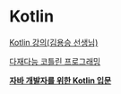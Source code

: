 # Kotlin

[Kotlin 강의(김용승 선생님)](Kotlin/Kotlin%20%E1%84%80%E1%85%A1%E1%86%BC%E1%84%8B%E1%85%B4(%E1%84%80%E1%85%B5%E1%86%B7%E1%84%8B%E1%85%AD%E1%86%BC%E1%84%89%E1%85%B3%E1%86%BC%20%E1%84%89%E1%85%A5%E1%86%AB%E1%84%89%E1%85%A2%E1%86%BC%E1%84%82%E1%85%B5%E1%86%B7)%20fa2530f3bad44f88b0b8318ec0edb5ae.md)

[다재다능 코틀린 프로그래밍](Kotlin/%E1%84%83%E1%85%A1%E1%84%8C%E1%85%A2%E1%84%83%E1%85%A1%E1%84%82%E1%85%B3%E1%86%BC%20%E1%84%8F%E1%85%A9%E1%84%90%E1%85%B3%E1%86%AF%E1%84%85%E1%85%B5%E1%86%AB%20%E1%84%91%E1%85%B3%E1%84%85%E1%85%A9%E1%84%80%E1%85%B3%E1%84%85%E1%85%A2%E1%84%86%E1%85%B5%E1%86%BC%203af5192c729e4c87ad6d27f11a871322.md)

[**자바 개발자를 위한 Kotlin 입문**](Kotlin/%E1%84%8C%E1%85%A1%E1%84%87%E1%85%A1%20%E1%84%80%E1%85%A2%E1%84%87%E1%85%A1%E1%86%AF%E1%84%8C%E1%85%A1%E1%84%85%E1%85%B3%E1%86%AF%20%E1%84%8B%E1%85%B1%E1%84%92%E1%85%A1%E1%86%AB%20Kotlin%20%E1%84%8B%E1%85%B5%E1%86%B8%E1%84%86%E1%85%AE%E1%86%AB%2000982553c3ac4e35a2eefba0cd912fe2.md)